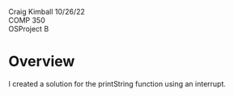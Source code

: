 Craig Kimball 10/26/22<br>
COMP 350 <br>
OSProject B <br>

# Overview #
I created a solution for the printString function using an interrupt.